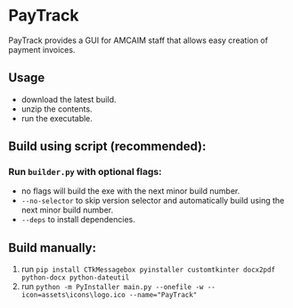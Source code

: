 # PayTrack
PayTrack provides a GUI for AMCAIM staff that allows easy creation of payment invoices.

## Usage
- download the latest build.
- unzip the contents.
- run the executable.

## Build using script (recommended):
### Run `builder.py` with optional flags:
- no flags will build the exe with the next minor build number.
- `--no-selector` to skip version selector and automatically build using the next minor build number.
- `--deps` to install dependencies.

## Build manually:
1. run ```pip install CTkMessagebox pyinstaller customtkinter docx2pdf python-docx python-dateutil``` 
2. run ```python -m PyInstaller main.py --onefile -w --icon=assets\icons\logo.ico --name="PayTrack"```
